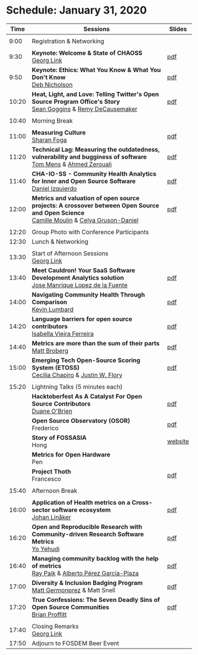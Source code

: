 # Schedule: January 31, 2020

|Time|Sessions|Slides
---|---|---
| |
| 9:00|Registration & Networking
| |
| 9:30|**Keynote: Welcome & State of CHAOSS**<br>[Georg Link](#user-content-georg-link)|[pdf](https://chaoss.github.io/website/CHAOSScon/2020EU/slides/state_of_chaoss.pdf)
| 9:50|**Keynote: Ethics: What You Know & What You Don't Know**<br>[Deb Nicholson](#user-content-deb-nicholson)|[pdf](https://chaoss.github.io/website/CHAOSScon/2020EU/slides/ethics.pdf)
|10:20|**Heat, Light, and Love: Telling Twitter's Open Source Program Office's Story**<br/>[Sean Goggins](#user-content-sean-goggins) & [Remy DeCausemaker](#user-content-remy-decausemaker)|[pdf](https://chaoss.github.io/website/CHAOSScon/2020EU/slides/heat_light_love.pdf)
| |
|10:40|Morning Break
| |
|11:00|**Measuring Culture**<br/>[Sharan Foga](#user-content-sharan-foga)|[pdf](https://chaoss.github.io/website/CHAOSScon/2020EU/slides/Measuring-Culture.pdf)
|11:20|**Technical Lag: Measuring the outdatedness, vulnerability and bugginess of software**<br/>[Tom Mens](#user-content-tom-mens) & [Ahmed Zerouali](#user-content-ahmed-zerouali)|[pdf](https://chaoss.github.io/website/CHAOSScon/2020EU/slides/techlag.pdf)
|11:40|**CHA-IO-SS - Community Health Analytics for Inner and Open Source Software**<br/>[Daniel Izquierdo](#user-content-daniel-izquierdo)|[pdf](https://chaoss.github.io/website/CHAOSScon/2020EU/slides/cha-io-ss.pdf)
|12:00|**Metrics and valuation of open source projects: A crossover between Open Source and Open Science**<br/>[Camille Moulin](#user-content-camille-moulin) & [Celya Gruson-Daniel](#user-content-celya-gruson-daniel)|[pdf](https://chaoss.github.io/website/CHAOSScon/2020EU/slides/metrics_valuation.pdf)
| |
|12:20|Group Photo with Conference Participants
|12:30|Lunch & Networking
| |
|13:30|Start of Afternoon Sessions<br>[Georg Link](#user-content-georg-link)
|13:40|**Meet Cauldron! Your SaaS Software Development Analytics solution**<br/>[Jose Manrique Lopez de la Fuente](#user-content-jose-manrique-lopez-de-la-fuente)|[pdf](https://chaoss.github.io/website/CHAOSScon/2020EU/slides/MeetCauldron.pdf)
|14:00|**Navigating Community Health Through Comparison**<br/>[Kevin Lumbard](#user-content-kevin-lumbard)|[pdf](https://chaoss.github.io/website/CHAOSScon/2020EU/slides/navigating_health_sc.pdf)
|14:20|**Language barriers for open source contributors**<br/>[Isabella Vieira Ferreira](#user-content-isabella-vieira-ferreira)|[pdf](https://chaoss.github.io/website/CHAOSScon/2020EU/slides/language_barriers.pdf)
|14:40|**Metrics are more than the sum of their parts**<br/>[Matt Broberg](#user-content-matt-broberg)|[pdf](https://chaoss.github.io/website/CHAOSScon/2020EU/slides/MattBroberg.pdf)
|15:00|**Emerging Tech Open-Source Scoring System (ETOSS)**<br/>[Cecilia Chapiro](#user-content-cecilia-chapiro) & [Justin W. Flory](#user-content-justin-w-flory)|[pdf](https://chaoss.github.io/website/CHAOSScon/2020EU/slides/chaoss_fund.pdf)
| |
|15:20|Lightning Talks (5 minutes each)
| | **Hacktoberfest As A Catalyst For Open Source Contributors**<br />[Duane O'Brien](#user-content-duane-obrien)|[pdf](https://chaoss.github.io/website/CHAOSScon/2020EU/slides/hacktoberfest.pdf)
| | **Open Source Observatory (OSOR)**<br />Frederico|[pdf](https://chaoss.github.io/website/CHAOSScon/2020EU/slides/lightning_talk_2-OSOR.pdf)
| | **Story of FOSSASIA**<br />Hong|[website](http://fossasia.org/)
| | **Metrics for Open Hardware**<br />Pen | 
| | **Project Thoth**<br />Francesco| [pdf](https://chaoss.github.io/website/CHAOSScon/2020EU/slides/lightning_talk_5-Thoth.pdf)
| |
|15:40|Afternoon Break
| |
|16:00|**Application of Health metrics on a Cross-sector software ecosystem**<br/>[Johan Linåker](#user-content-johan-linåker)|[pdf](https://chaoss.github.io/website/CHAOSScon/2020EU/slides/application_health_metrics.pdf)
|16:20|**Open and Reproducible Research with Community-driven Research Software Metrics**<br/>[Yo Yehudi](#user-content-yo-yehudi)|[pdf](https://chaoss.github.io/website/CHAOSScon/2020EU/slides/open_reproducible_research.pdf)
|16:40|**Managing community backlog with the help of metrics**<br/>[Ray Paik](#user-content-ray-paik) & [Alberto Pérez García-Plaza](#user-content-alberto-pérez-garcía-plaza)|[pdf](https://chaoss.github.io/website/CHAOSScon/2020EU/slides/Managingbacklogs.pdf)
|17:00|**Diversity & Inclusion Badging Program**<br/>[Matt Germonprez](#user-content-matt-germonprez) & Matt Snell|[pdf](https://chaoss.github.io/website/CHAOSScon/2020EU/slides/BadgingforDiversityInclusion.pdf)
|17:20|**True Confessions: The Seven Deadly Sins of Open Source Communities**<br/>[Brian Proffitt](#user-content-brian-proffitt)|[pdf](https://chaoss.github.io/website/CHAOSScon/2020EU/slides/seven_deadly_sins.pdf)
| |
|17:40|Closing Remarks<br>[Georg Link](#user-content-georg-link)
|17:50|Adjourn to FOSDEM Beer Event
